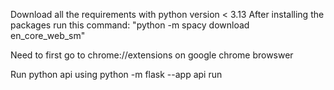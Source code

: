 Download all the requirements with python version < 3.13
After installing the packages run this command: "python -m spacy download en_core_web_sm"

Need to first go to chrome://extensions on google chrome browswer


Run python api using python -m flask --app api run